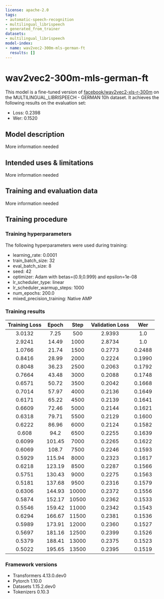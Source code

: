 ```yaml
---
license: apache-2.0
tags:
- automatic-speech-recognition
- multilingual_librispeech
- generated_from_trainer
datasets:
- multilingual_librispeech
model-index:
- name: wav2vec2-300m-mls-german-ft
  results: []
---
```


<!-- This model card has been generated automatically according to the information the Trainer had access to. You
should probably proofread and complete it, then remove this comment. -->

# wav2vec2-300m-mls-german-ft

This model is a fine-tuned version of [facebook/wav2vec2-xls-r-300m](https://huggingface.co/facebook/wav2vec2-xls-r-300m) on the MULTILINGUAL_LIBRISPEECH - GERMAN 10h dataset.
It achieves the following results on the evaluation set:
- Loss: 0.2398
- Wer: 0.1520

## Model description

More information needed

## Intended uses & limitations

More information needed

## Training and evaluation data

More information needed

## Training procedure

### Training hyperparameters

The following hyperparameters were used during training:
- learning_rate: 0.0001
- train_batch_size: 32
- eval_batch_size: 8
- seed: 42
- optimizer: Adam with betas=(0.9,0.999) and epsilon=1e-08
- lr_scheduler_type: linear
- lr_scheduler_warmup_steps: 1000
- num_epochs: 200.0
- mixed_precision_training: Native AMP

### Training results

| Training Loss | Epoch  | Step  | Validation Loss | Wer    |
|:-------------:|:------:|:-----:|:---------------:|:------:|
| 3.0132        | 7.25   | 500   | 2.9393          | 1.0    |
| 2.9241        | 14.49  | 1000  | 2.8734          | 1.0    |
| 1.0766        | 21.74  | 1500  | 0.2773          | 0.2488 |
| 0.8416        | 28.99  | 2000  | 0.2224          | 0.1990 |
| 0.8048        | 36.23  | 2500  | 0.2063          | 0.1792 |
| 0.7664        | 43.48  | 3000  | 0.2088          | 0.1748 |
| 0.6571        | 50.72  | 3500  | 0.2042          | 0.1668 |
| 0.7014        | 57.97  | 4000  | 0.2136          | 0.1649 |
| 0.6171        | 65.22  | 4500  | 0.2139          | 0.1641 |
| 0.6609        | 72.46  | 5000  | 0.2144          | 0.1621 |
| 0.6318        | 79.71  | 5500  | 0.2129          | 0.1600 |
| 0.6222        | 86.96  | 6000  | 0.2124          | 0.1582 |
| 0.608         | 94.2   | 6500  | 0.2255          | 0.1639 |
| 0.6099        | 101.45 | 7000  | 0.2265          | 0.1622 |
| 0.6069        | 108.7  | 7500  | 0.2246          | 0.1593 |
| 0.5929        | 115.94 | 8000  | 0.2323          | 0.1617 |
| 0.6218        | 123.19 | 8500  | 0.2287          | 0.1566 |
| 0.5751        | 130.43 | 9000  | 0.2275          | 0.1563 |
| 0.5181        | 137.68 | 9500  | 0.2316          | 0.1579 |
| 0.6306        | 144.93 | 10000 | 0.2372          | 0.1556 |
| 0.5874        | 152.17 | 10500 | 0.2362          | 0.1533 |
| 0.5546        | 159.42 | 11000 | 0.2342          | 0.1543 |
| 0.6294        | 166.67 | 11500 | 0.2381          | 0.1536 |
| 0.5989        | 173.91 | 12000 | 0.2360          | 0.1527 |
| 0.5697        | 181.16 | 12500 | 0.2399          | 0.1526 |
| 0.5379        | 188.41 | 13000 | 0.2375          | 0.1523 |
| 0.5022        | 195.65 | 13500 | 0.2395          | 0.1519 |


### Framework versions

- Transformers 4.13.0.dev0
- Pytorch 1.10.0
- Datasets 1.15.2.dev0
- Tokenizers 0.10.3
